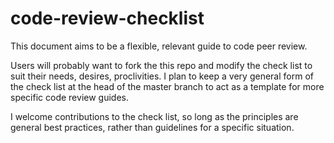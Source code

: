 code-review-checklist
=====================

This document aims to be a flexible, relevant guide to code peer review.

Users will probably want to fork the this repo and modify the check list to suit their needs, desires, proclivities. I plan to keep a very general form of the check list at the head of the master branch to act as a template for more specific code review guides.

I welcome contributions to the check list, so long as the principles are general best practices, rather than guidelines for a specific situation.
